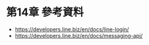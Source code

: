 # 第14章	參考資料
- https://developers.line.biz/en/docs/line-login/
- https://developers.line.biz/en/docs/messaging-api/